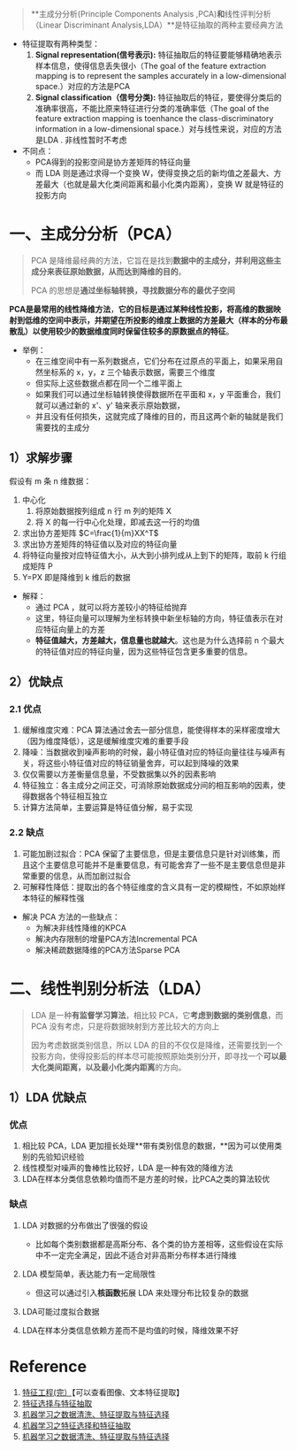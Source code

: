 > **主成分分析(Principle Components Analysis ,PCA)**和**线性评判分析（Linear Discriminant Analysis,LDA）**是特征抽取的两种主要经典方法

- 特征提取有两种类型：
  1. **Signal representation(信号表示):** 特征抽取后的特征要能够精确地表示样本信息，使得信息丢失很小（The goal of the feature extraction mapping is to represent the samples accurately in a low-dimensional space.）对应的方法是PCA
  2. **Signal classification（信号分类):** 特征抽取后的特征，要使得分类后的准确率很高，不能比原来特征进行分类的准确率低（The goal of the feature extraction mapping is toenhance the class-discriminatory information in a low-dimensional space.）对与线性来说，对应的方法是LDA . 非线性暂时不考虑
- 不同点：
  - PCA得到的投影空间是协方差矩阵的特征向量
  - 而 LDA 则是通过求得一个变换 W，使得变换之后的新均值之差最大、方差最大（也就是最大化类间距离和最小化类内距离），变换 W 就是特征的投影方向

# 一、主成分分析（PCA）

> PCA 是降维最经典的方法，它旨在是找到**数据中的主成分，并利用这些主成分来表征原始数据，从而达到降维的目的**。
>
> PCA 的思想是**通过坐标轴转换，寻找数据分布的最优子空间**

**PCA是最常用的线性降维方法**，**它的目标是通过某种线性投影，将高维的数据映射到低维的空间中表示，并期望在所投影的维度上数据的方差最大（样本的分布最散乱）以使用较少的数据维度同时保留住较多的原数据点的特征**。

- 举例：
  - 在三维空间中有一系列数据点，它们分布在过原点的平面上，如果采用自然坐标系的 x，y，z 三个轴表示数据，需要三个维度
  - 但实际上这些数据点都在同一个二维平面上
  - 如果我们可以通过坐标轴转换使得数据所在平面和 x，y 平面重合，我们就可以通过新的 x'、y' 轴来表示原始数据，
  - 并且没有任何损失，这就完成了降维的目的，而且这两个新的轴就是我们需要找的主成分

## 1）求解步骤

假设有 m 条 n 维数据：

1. 中心化
   1. 将原始数据按列组成 n 行 m 列的矩阵 X
   2. 将 X 的每一行中心化处理，即减去这一行的均值
2. 求出协方差矩阵 $C=\frac{1}{m}XX^T$
3. 求出协方差矩阵的特征值以及对应的特征向量
4. 将特征向量按对应特征值大小，从大到小排列成从上到下的矩阵，取前 k 行组成矩阵 P
5. Y=PX 即是降维到 k 维后的数据

- 解释：
  - 通过 PCA ，就可以将方差较小的特征给抛弃
  - 这里，特征向量可以理解为坐标转换中新坐标轴的方向，特征值表示在对应特征向量上的方差
  - **特征值越大，方差越大，信息量也就越大**。这也是为什么选择前 n 个最大的特征值对应的特征向量，因为这些特征包含更多重要的信息。

## 2）优缺点

### 2.1 优点

1. 缓解维度灾难：PCA 算法通过舍去一部分信息，能使得样本的采样密度增大（因为维度降低），这是缓解维度灾难的重要手段
2. 降噪：当数据收到噪声影响的时候，最小特征值对应的特征向量往往与噪声有关，将这些小特征值对应的特征销量舍弃，可以起到降噪的效果
3. 仅仅需要以方差衡量信息量，不受数据集以外的因素影响
4. 特征独立：各主成分之间正交，可消除原始数据成分间的相互影响的因素，使得数据各个特征相互独立
5. 计算方法简单，主要运算是特征值分解，易于实现

### 2.2 缺点

1. 可能加剧过拟合：PCA 保留了主要信息，但是主要信息只是针对训练集，而且这个主要信息可能并不是重要信息，有可能舍弃了一些不是主要信息但是非常重要的信息，从而加剧过拟合
2. 可解释性降低：提取出的各个特征维度的含义具有一定的模糊性，不如原始样本特征的解释性强

- 解决 PCA 方法的一些缺点：
  - 为解决非线性降维的KPCA
  - 解决内存限制的增量PCA方法Incremental PCA
  - 解决稀疏数据降维的PCA方法Sparse PCA

# 二、线性判别分析法（LDA）

> LDA 是一种**有监督学习算法**，相比较 PCA，它**考虑到数据的类别信息**，而 PCA 没有考虑，只是将数据映射到方差比较大的方向上
>
> 因为考虑数据类别信息，所以 LDA 的目的不仅仅是降维，还需要找到一个投影方向，使得投影后的样本尽可能按照原始类别分开，即寻找一个**可以最大化类间距离，以及最小化类内距离**的方向。

## 1）LDA 优缺点

### 优点

1. 相比较 PCA，LDA 更加擅长处理**带有类别信息的数据，**因为可以使用类别的先验知识经验
2. 线性模型对噪声的鲁棒性比较好，LDA 是一种有效的降维方法
3. LDA在样本分类信息依赖均值而不是方差的时候，比PCA之类的算法较优

### 缺点

1. LDA 对数据的分布做出了很强的假设

   - 比如每个类别数据都是高斯分布、各个类的协方差相等，这些假设在实际中不一定完全满足，因此不适合对非高斯分布样本进行降维

2. LDA 模型简单，表达能力有一定局限性

   - 但这可以通过引入**核函数**拓展 LDA 来处理分布比较复杂的数据

3. LDA可能过度拟合数据

4. LDA在样本分类信息依赖方差而不是均值的时候，降维效果不好

# Reference

1. [特征工程(完）](https://zhuanlan.zhihu.com/p/57356973)【可以查看图像、文本特征提取】
2. [特征选择与特征抽取](https://cloud.tencent.com/developer/article/1411702)
3. [机器学习之数据清洗、特征提取与特征选择](https://www.toutiao.com/i6531647729829937668/?wid=1635671319665)
4. [机器学习之特征选择和特征抽取](https://www.cnblogs.com/dyl222/p/11055756.html)
5. [机器学习之数据清洗、特征提取与特征选择](https://www.toutiao.com/i6531647729829937668/?wid=1635671319665)

